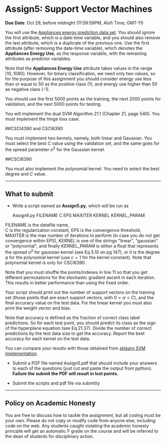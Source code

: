 <!--
.. title: CSCI4390-6390 Assign5
.. slug: dm_assign5
.. date: 2021-10-22 12:23:01 UTC-04:00
.. tags: 
.. category: 
.. link: 
.. description: 
.. has_math: True
.. type: text
-->

# Assign5: Support Vector Machines

**Due Date**: Oct 29, before midnight (11:59:59PM, Alofi Time; GMT-11)


You will use the 
[Appliances energy prediction data set](https://archive.ics.uci.edu/ml/datasets/Appliances+energy+prediction#).
You should ignore the first attribute, which is a date-time variable,
and you should also remove the last attribute, which is a duplicate of
the previous one. Use the first attribute (after removing the
date-time variable), which denotes the
**Appliances Energy Use**, as the response variable, with the remaining
attributes as predictor variables. 

Note that the **Appliances Energy Use** attribute takes values in the
range $[10,1080]$. However, for binary classification, we need only two
values, so for the purpose of this assignment you should consider energy
use less than or equal to 50 as the positive class (1), and energy use
higher than 50 as negative class (-1). 

You should use the first 5000 points as the training, the next 2000 points
for validation, and the next 5000 points for testing.

You will implement the dual SVM Algorithm 21.1 (Chapter 21, page 540).
You must implement the hinge loss case.

##CSCI4390 and CSCI6390

You must implement two kernels, namely, both linear and Gaussian.
You must select the best $C$ value using the validation set, and the same
goes for the spread parameter $\sigma^2$ for the Gaussian kernel.

##CSCI6390

You must also implement the polynomial kernel. You need to select the best degree and $C$ value.

---

## What to submit

* Write a script named as **Assign5.py**, which will be run as 
      
   Assign6.py FILENAME C EPS MAXITER KERNEL KERNEL_PARAM
   
 FILENAME is the datafile name,  
 C is the regularization constant, EPS is the convergence
 threshold, MAXITER is the max number of iterations to perform (in case
 you do not get convergence within EPS), KERNEL is one of the strings
 "linear", "gaussian" or "polynomial", and finally KERNEL_PARAM is
 either a float that represents the spread $\sigma^2$ for gaussian
 kernel (see Eq 5.10 on pg 147), or it is the degree $q$ for the polynomial kernel
 (use $c=1$ for the kernel constant). Note that polynomial kernel
 is only for CSCI6390.

Note that you must shuffle the
points/indexes in line 11 so that you get different permutations for the
stochastic gradient ascent in each iteration. This results in better
performance than using the fixed order.

Your script should print out the number of support vectors on the training set
(those points that are exact support vectors, with $0 < \alpha < C$),
and the final
accuracy value on the test data.
For the linear kernel you must also print
the weight vector and bias.

Note that accuracy is defined as the fraction of correct class label
predictions. So for each test point, you should predict its class as the
sign of the hyperplane equation (see Eq 21.37).
 Divide the number of correct predictions by the test data
size to get the accuracy. Report the best accuracy for each kernel on the
test data.

You can compare your results with those obtained from 
[sklearn SVM implementation](https://scikit-learn.org/stable/modules/generated/sklearn.svm.SVC.html).

* Submit a PDF file named Assign5.pdf that should include your answers
 to each of the questions (just cut and paste the output from python).
 **Failure the submit the PDF will result in lost points.** 

* Submit the scripts and pdf file via submitty

---

## Policy on Academic Honesty

You are free to discuss how to tackle the assignment, but all coding
must be your own. Please do not copy or modify code from anyone else,
including code on the web. Any students caught violating the academic
honesty principle will get an automatic F grade on the course and will
be referred to the dean of students for disciplinary action.

